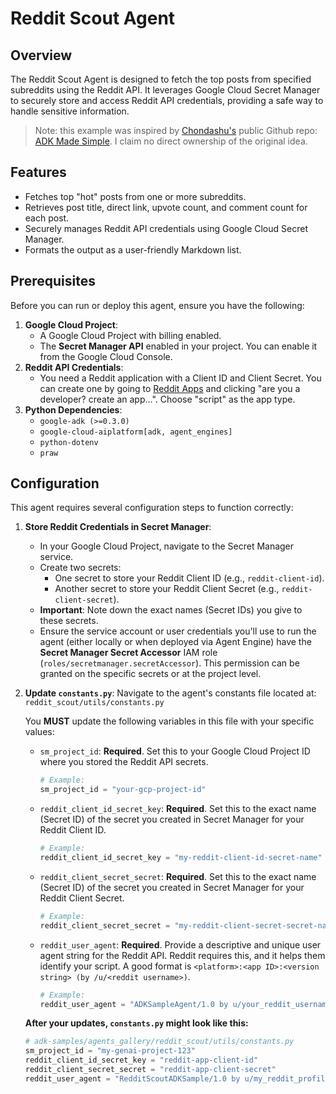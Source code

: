 # Reddit Scout Agent

## Overview

The Reddit Scout Agent is designed to fetch the top posts from specified subreddits using the Reddit API. It leverages Google Cloud Secret Manager to securely store and access Reddit API credentials, providing a safe way to handle sensitive information.

> Note: this example was inspired by [Chondashu's](https://github.com/chongdashu) public Github repo: [ADK Made Simple](https://github.com/chongdashu/adk-made-simple). I claim no direct ownership of the original idea.
## Features

- Fetches top "hot" posts from one or more subreddits.
- Retrieves post title, direct link, upvote count, and comment count for each post.
- Securely manages Reddit API credentials using Google Cloud Secret Manager.
- Formats the output as a user-friendly Markdown list.

## Prerequisites

Before you can run or deploy this agent, ensure you have the following:

1.  **Google Cloud Project**:
    *   A Google Cloud Project with billing enabled.
    *   The **Secret Manager API** enabled in your project. You can enable it from the Google Cloud Console.
2.  **Reddit API Credentials**:
    *   You need a Reddit application with a Client ID and Client Secret. You can create one by going to [Reddit Apps](https://www.reddit.com/prefs/apps) and clicking "are you a developer? create an app...". Choose "script" as the app type.
3.  **Python Dependencies**:
    *   `google-adk (>=0.3.0)`
    *   `google-cloud-aiplatform[adk, agent_engines]`
    *   `python-dotenv`
    *   `praw`


## Configuration

This agent requires several configuration steps to function correctly:

1.  **Store Reddit Credentials in Secret Manager**:
    *   In your Google Cloud Project, navigate to the Secret Manager service.
    *   Create two secrets:
        *   One secret to store your Reddit Client ID (e.g., `reddit-client-id`).
        *   Another secret to store your Reddit Client Secret (e.g., `reddit-client-secret`).
    *   **Important**: Note down the exact names (Secret IDs) you give to these secrets.
    *   Ensure the service account or user credentials you'll use to run the agent (either locally or when deployed via Agent Engine) have the **Secret Manager Secret Accessor** IAM role (`roles/secretmanager.secretAccessor`). This permission can be granted on the specific secrets or at the project level.

2.  **Update `constants.py`**:
    Navigate to the agent's constants file located at:
    `reddit_scout/utils/constants.py`

    You **MUST** update the following variables in this file with your specific values:

    *   `sm_project_id`: **Required**. Set this to your Google Cloud Project ID where you stored the Reddit API secrets.
        ```python
        # Example:
        sm_project_id = "your-gcp-project-id"
        ```
    *   `reddit_client_id_secret_key`: **Required**. Set this to the exact name (Secret ID) of the secret you created in Secret Manager for your Reddit Client ID.
        ```python
        # Example:
        reddit_client_id_secret_key = "my-reddit-client-id-secret-name"
        ```
    *   `reddit_client_secret_secret`: **Required**. Set this to the exact name (Secret ID) of the secret you created in Secret Manager for your Reddit Client Secret.
        ```python
        # Example:
        reddit_client_secret_secret = "my-reddit-client-secret-secret-name"
        ```
    *   `reddit_user_agent`: **Required**. Provide a descriptive and unique user agent string for the Reddit API. Reddit requires this, and it helps them identify your script. A good format is `<platform>:<app ID>:<version string> (by /u/<reddit username>)`.
        ```python
        # Example:
        reddit_user_agent = "ADKSampleAgent/1.0 by u/your_reddit_username"
        ```

    **After your updates, `constants.py` might look like this:**
    ```python
    # adk-samples/agents_gallery/reddit_scout/utils/constants.py
    sm_project_id = "my-genai-project-123"
    reddit_client_id_secret_key = "reddit-app-client-id"
    reddit_client_secret_secret = "reddit-app-client-secret"
    reddit_user_agent = "RedditScoutADKSample/1.0 by u/my_reddit_profile"
    ```